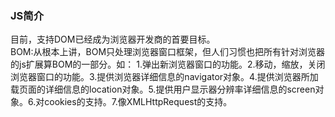 ### JS简介
目前，支持DOM已经成为浏览器开发商的首要目标。  
BOM:从根本上讲，BOM只处理浏览器窗口框架，但人们习惯也把所有针对浏览器的js扩展算BOM的一部分。如： 1.弹出新浏览器窗口的功能。2.移动，缩放，关闭浏览器窗口的功能。3.提供浏览器详细信息的navigator对象。4.提供浏览器所加载页面的详细信息的location对象。5.提供用户显示器分辨率详细信息的screen对象。6.对cookies的支持。7.像XMLHttpRequest的支持。

